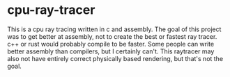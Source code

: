 # cpu-ray-tracer

This is a cpu ray tracing written in c and assembly. The goal of this project was to get better at assembly, not to create the best or fastest ray tracer. c++ or rust would probably compile to be faster. Some people can write better assembly than compilers, but I certainly can't. This raytracer may also not have entirely correct physically based rendering, but that's not the goal.
